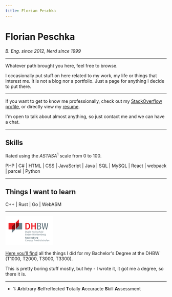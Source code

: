 ```yaml
---
title: Florian Peschka
---
```


# Florian Peschka

*B. Eng. since 2012, Nerd since 1999*

---

Whatever path brought you here, feel free to browse.

I occasionally put stuff on here related to my work, my life or things that interest me.
It is not a blog nor a portfolio. Just a page for anything I decide to put there.

---

If you want to get to know me professionally, check out my
[StackOverflow profile](http://stackoverflow.com/users/204693/florian-peschka), or directly view my
[resume](http://stackoverflow.com/cv/florianpeschka).

I'm open to talk about almost anything, so just contact me and we can have a chat.

---

## Skills

Rated using the *ASTASA*<sup>1</sup> scale from 0 to 100.

PHP | C# | HTML | CSS | JavaScript | Java | SQL | MySQL | React | webpack | parcel | Python

---

## Things I want to learn

C++ | Rust | Go | WebASM

---

[![DHBW][DHBW]](./dhbw)

[Here you'll find](./dhbw) all the things I did for my Bachelor's Degree at the DHBW (T1000, T2000, T3000, T3300).

This is pretty boring stuff mostly, but hey - I wrote it, it got me a degree, so there it is. 

[DHBW]: ./img/dhbw-thumbnail.png

---

* 1: **A**rbitrary **S**elfreflected **T**otally **A**ccuracte **S**kill **A**ssessment
